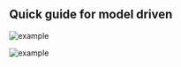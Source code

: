 ## Quick guide for model driven

![example](./ganttStandardWithProgress.png)

![example](./ganttStandardInstall.png)
